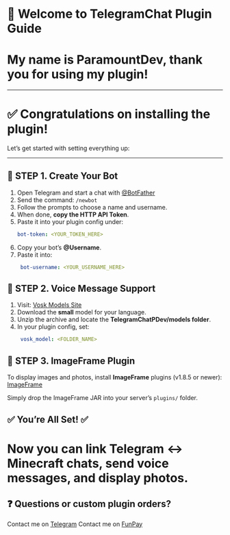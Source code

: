 # 👋 Welcome to TelegramChat Plugin Guide 
# My name is ParamountDev, thank you for using my plugin! #

---

# ✅ Congratulations on installing the plugin!  
Let’s get started with setting everything up:

---
## 🔧 STEP 1. Create Your Bot

1. Open Telegram and start a chat with [@BotFather](https://t.me/BotFather)
2. Send the command: `/newbot`
3. Follow the prompts to choose a name and username.
4. When done, **copy the HTTP API Token**.
5. Paste it into your plugin config under:
   ```yaml
   bot-token: <YOUR_TOKEN_HERE>
6. Copy your bot’s **@Username**.
7. Paste it into:
    ```yaml
     bot-username: <YOUR_USERNAME_HERE>


## 🔧 STEP 2. Voice Message Support

1. Visit: [Vosk Models Site](https://alphacephei.com/vosk/models)
2. Download the **small** model for your language.
3. Unzip the archive and locate the **TelegramChatPDev/models folder**.
4. In your plugin config, set:
    ```yaml
     vosk_model: <FOLDER_NAME>


## 🔧 STEP 3. ImageFrame Plugin

To display images and photos, install **ImageFrame** plugins (v1.8.5 or newer):
[ImageFrame](https://www.spigotmc.org/resources/imageframe-load-images-on-maps-item-frames-support-gifs-map-markers-survival-friendly.106031/)

Simply drop the ImageFrame JAR into your server’s `plugins/` folder.

## ✅ You’re All Set! ✅
# Now you can link Telegram ↔ Minecraft chats, send voice messages, and display photos. #

## ❓ Questions or custom plugin orders?
 Contact me on [Telegram](t.me/paramount1_dev)
 Contact me on [FunPay](funpay.com/uk/users/14397429/)
